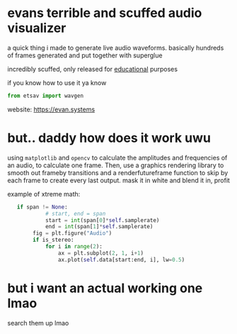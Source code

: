 # evans terrible and scuffed audio visualizer

a quick thing i made to generate live audio waveforms. basically hundreds of frames generated and put together with superglue


incredibly scuffed, only released for [educational](https://www.youtube.com/watch?v=1SMJ04RO_JM&t=278s) purposes

if you know how to use it ya know


```py
from etsav import wavgen
```

website: https://evan.systems


# but.. daddy how does it work uwu

using `matplotlib` and `opencv` to calculate the amplitudes and frequencies of an audio, to calculate one frame. Then, use a graphics rendering library to smooth out frameby transitions and a renderfutureframe function to skip by each frame to create every last output. mask it in white and blend it in, profit

example of xtreme math:
```py
   if span != None:
            # start, end = span 
            start = int(span[0]*self.samplerate)
            end = int(span[1]*self.samplerate)
        fig = plt.figure("Audio")
        if is_stereo:
            for i in range(2):
                ax = plt.subplot(2, 1, i+1)
                ax.plot(self.data[start:end, i], lw=0.5)
 ```
                
                
                

# but i want an actual working one lmao

search them up lmao
